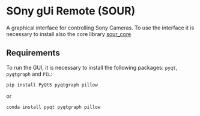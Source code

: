# SOny gUi Remote (SOUR)

A graphical interface for controlling Sony Cameras. To use the interface it is necessary to install also the core library [sour_core](https://github.com/protocalc/sour_core) 

## Requirements

To run the GUI, it is necessary to install the following packages: ```pyqt```, ``` pyqtgraph``` and ```PIL```:

```
pip install PyQt5 pyqtgraph pillow
```

or 

```
conda install pyqt pyqtgraph pillow
```
